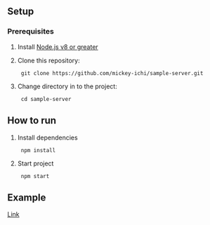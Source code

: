 ## Setup
### Prerequisites

1. Install [Node.js v8 or greater][node]

1. Clone this repository:

        git clone https://github.com/mickey-ichi/sample-server.git

1. Change directory in to the project:

        cd sample-server

[node]: https://nodejs.org/

## How to run
1. Install dependencies

        npm install

1. Start project

        npm start

## Example

[Link](https://example-server-wqoagloykf.now.sh)


